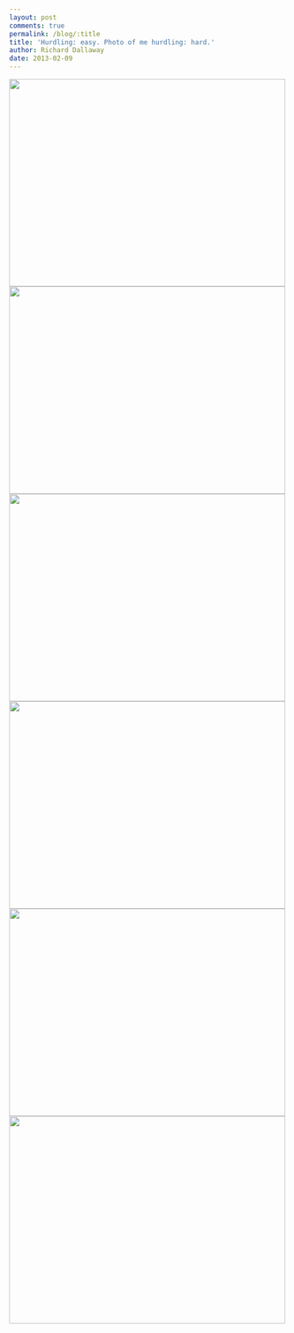 ```yaml
---
layout: post
comments: true
permalink: /blog/:title
title: 'Hurdling: easy. Photo of me hurdling: hard.'
author: Richard Dallaway
date: 2013-02-09
---
```


<div><a href="//static.skitters.dallaway.com/2013-02-09 14.29.28.jpg"><img width="500" src="//static.skitters.dallaway.com/2013-02-09 14.29.28.jpg.500.jpg" height="375"></a></div><div><a href="//static.skitters.dallaway.com/2013-02-09 14.28.12.jpg"><img width="500" src="//static.skitters.dallaway.com/2013-02-09 14.28.12.jpg.500.jpg" height="375"></a></div><div><a href="//static.skitters.dallaway.com/2013-02-09 14.28.50.jpg"><img width="500" src="//static.skitters.dallaway.com/2013-02-09 14.28.50.jpg.500.jpg" height="375"></a></div><div><a href="//static.skitters.dallaway.com/2013-02-09 14.27.48.jpg"><img width="500" src="//static.skitters.dallaway.com/2013-02-09 14.27.48.jpg.500.jpg" height="375"></a></div><div><a href="//static.skitters.dallaway.com/2013-02-09 14.27.40.jpg"><img width="500" src="//static.skitters.dallaway.com/2013-02-09 14.27.40.jpg.500.jpg" height="375"></a></div><div><a href="//static.skitters.dallaway.com/2013-02-09 14.26.58.jpg"><img width="500" src="//static.skitters.dallaway.com/2013-02-09 14.26.58.jpg.500.jpg" height="375"></a></div>


       
    
